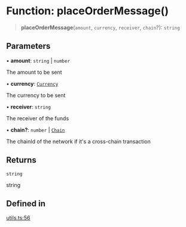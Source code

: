 # Function: placeOrderMessage()

> **placeOrderMessage**(`amount`, `currency`, `receiver`, `chain`?): `string`

## Parameters

• **amount**: `string` \| `number`

The amount to be sent

• **currency**: [`Currency`](/docs/SDK/enumerations/Currency.md)

The currency to be sent

• **receiver**: `string`

The receiver of the funds

• **chain?**: `number` \| [`Chain`](/docs/SDK/type-aliases/Chain.md)

The chainId of the network if it's a cross-chain transaction

## Returns

`string`

string

## Defined in

[utils.ts:56](https://github.com/monerium/js-monorepo/blob/main/packages/sdk/src/utils.ts#L56)
